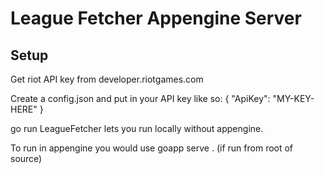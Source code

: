 League Fetcher Appengine Server
==============

Setup
--------------
Get riot API key from developer.riotgames.com

Create a config.json and put in your API key like so:
{
    "ApiKey": "MY-KEY-HERE"
}

go run LeagueFetcher lets you run locally without appengine.

To run in appengine you would use
goapp serve .   (if run from root of source)
